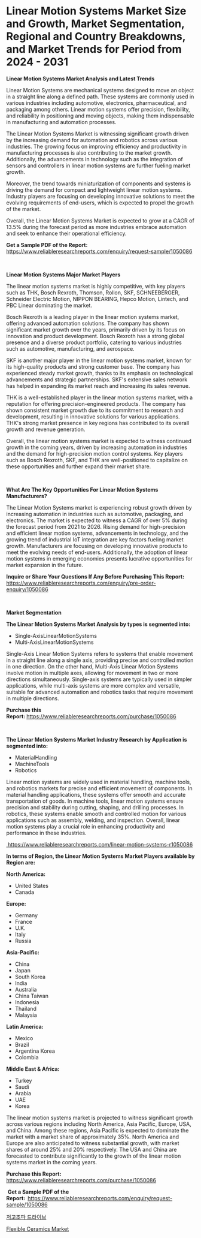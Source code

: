<p><h1>Linear Motion Systems Market Size and Growth, Market Segmentation, Regional and Country Breakdowns, and Market Trends for Period from 2024 -  2031</h1></p><p><strong>Linear Motion Systems Market Analysis and Latest Trends</strong></p>
<p><p>Linear Motion Systems are mechanical systems designed to move an object in a straight line along a defined path. These systems are commonly used in various industries including automotive, electronics, pharmaceutical, and packaging among others. Linear motion systems offer precision, flexibility, and reliability in positioning and moving objects, making them indispensable in manufacturing and automation processes.</p><p>The Linear Motion Systems Market is witnessing significant growth driven by the increasing demand for automation and robotics across various industries. The growing focus on improving efficiency and productivity in manufacturing processes is also contributing to the market growth. Additionally, the advancements in technology such as the integration of sensors and controllers in linear motion systems are further fueling market growth.</p><p>Moreover, the trend towards miniaturization of components and systems is driving the demand for compact and lightweight linear motion systems. Industry players are focusing on developing innovative solutions to meet the evolving requirements of end-users, which is expected to propel the growth of the market.</p><p>Overall, the Linear Motion Systems Market is expected to grow at a CAGR of 13.5% during the forecast period as more industries embrace automation and seek to enhance their operational efficiency.</p></p>
<p><strong>Get a Sample PDF of the Report:&nbsp;</strong> <a href="https://www.reliableresearchreports.com/enquiry/request-sample/1050086">https://www.reliableresearchreports.com/enquiry/request-sample/1050086</a></p>
<p>&nbsp;</p>
<p><strong>Linear Motion Systems Major Market Players</strong></p>
<p><p>The linear motion systems market is highly competitive, with key players such as THK, Bosch Rexroth, Thomson, Rollon, SKF, SCHNEEBERGER, Schneider Electric Motion, NIPPON BEARING, Hepco Motion, Lintech, and PBC Linear dominating the market. </p><p>Bosch Rexroth is a leading player in the linear motion systems market, offering advanced automation solutions. The company has shown significant market growth over the years, primarily driven by its focus on innovation and product development. Bosch Rexroth has a strong global presence and a diverse product portfolio, catering to various industries such as automotive, manufacturing, and aerospace.</p><p>SKF is another major player in the linear motion systems market, known for its high-quality products and strong customer base. The company has experienced steady market growth, thanks to its emphasis on technological advancements and strategic partnerships. SKF's extensive sales network has helped in expanding its market reach and increasing its sales revenue.</p><p>THK is a well-established player in the linear motion systems market, with a reputation for offering precision-engineered products. The company has shown consistent market growth due to its commitment to research and development, resulting in innovative solutions for various applications. THK's strong market presence in key regions has contributed to its overall growth and revenue generation.</p><p>Overall, the linear motion systems market is expected to witness continued growth in the coming years, driven by increasing automation in industries and the demand for high-precision motion control systems. Key players such as Bosch Rexroth, SKF, and THK are well-positioned to capitalize on these opportunities and further expand their market share.</p></p>
<p>&nbsp;</p>
<p><strong>What Are The Key Opportunities For Linear Motion Systems Manufacturers?</strong></p>
<p><p>The Linear Motion Systems market is experiencing robust growth driven by increasing automation in industries such as automotive, packaging, and electronics. The market is expected to witness a CAGR of over 5% during the forecast period from 2021 to 2026. Rising demand for high-precision and efficient linear motion systems, advancements in technology, and the growing trend of industrial IoT integration are key factors fueling market growth. Manufacturers are focusing on developing innovative products to meet the evolving needs of end-users. Additionally, the adoption of linear motion systems in emerging economies presents lucrative opportunities for market expansion in the future.</p></p>
<p><strong>Inquire or Share Your Questions If Any Before Purchasing This Report:</strong> <a href="https://www.reliableresearchreports.com/enquiry/pre-order-enquiry/1050086">https://www.reliableresearchreports.com/enquiry/pre-order-enquiry/1050086</a></p>
<p>&nbsp;</p>
<p><strong>Market Segmentation</strong></p>
<p><strong>The Linear Motion Systems Market Analysis by types is segmented into:</strong></p>
<p><ul><li>Single-AxisLinearMotionSystems</li><li>Multi-AxisLinearMotionSystems</li></ul></p>
<p><p>Single-Axis Linear Motion Systems refers to systems that enable movement in a straight line along a single axis, providing precise and controlled motion in one direction. On the other hand, Multi-Axis Linear Motion Systems involve motion in multiple axes, allowing for movement in two or more directions simultaneously. Single-axis systems are typically used in simpler applications, while multi-axis systems are more complex and versatile, suitable for advanced automation and robotics tasks that require movement in multiple directions.</p></p>
<p><strong>Purchase this Report:&nbsp;</strong><a href="https://www.reliableresearchreports.com/purchase/1050086">https://www.reliableresearchreports.com/purchase/1050086</a></p>
<p>&nbsp;</p>
<p><strong>The Linear Motion Systems Market Industry Research by Application is segmented into:</strong></p>
<p><ul><li>MaterialHandling</li><li>MachineTools</li><li>Robotics</li></ul></p>
<p><p>Linear motion systems are widely used in material handling, machine tools, and robotics markets for precise and efficient movement of components. In material handling applications, these systems offer smooth and accurate transportation of goods. In machine tools, linear motion systems ensure precision and stability during cutting, shaping, and drilling processes. In robotics, these systems enable smooth and controlled motion for various applications such as assembly, welding, and inspection. Overall, linear motion systems play a crucial role in enhancing productivity and performance in these industries.</p></p>
<p><a href="https://www.reliableresearchreports.com/linear-motion-systems-r1050086">&nbsp;https://www.reliableresearchreports.com/linear-motion-systems-r1050086</a></p>
<p><strong>In terms of Region, the Linear Motion Systems Market Players available by Region are:</strong></p>
<p>
    <p> <strong> North America: </strong>
        <ul>
            <li>United States</li>
            <li>Canada</li>
        </ul>
        </p> 
    <p> <strong> Europe: </strong>
        <ul>
            <li>Germany</li>
            <li>France</li>
            <li>U.K.</li>
            <li>Italy</li>
            <li>Russia</li>
        </ul>
        </p> 
    <p> <strong> Asia-Pacific: </strong>
        <ul>
            <li>China</li>
            <li>Japan</li>
            <li>South Korea</li>
            <li>India</li>
            <li>Australia</li>
            <li>China Taiwan</li>
            <li>Indonesia</li>
            <li>Thailand</li>
            <li>Malaysia</li>
        </ul>
        </p> 
    <p> <strong> Latin America: </strong>
        <ul>
            <li>Mexico</li>
            <li>Brazil</li>
            <li>Argentina Korea</li>
            <li>Colombia</li>
        </ul>
        </p> 
    <p> <strong> Middle East & Africa: </strong>
        <ul>
            <li>Turkey</li>
            <li>Saudi</li>
            <li>Arabia</li>
            <li>UAE</li>
            <li>Korea</li>
        </ul>
    </p>
    </p>
<p><p>The linear motion systems market is projected to witness significant growth across various regions including North America, Asia Pacific, Europe, USA, and China. Among these regions, Asia Pacific is expected to dominate the market with a market share of approximately 35%. North America and Europe are also anticipated to witness substantial growth, with market shares of around 25% and 20% respectively. The USA and China are forecasted to contribute significantly to the growth of the linear motion systems market in the coming years.</p></p>
<p><strong>Purchase this Report: </strong><a href="https://www.reliableresearchreports.com/purchase/1050086">https://www.reliableresearchreports.com/purchase/1050086</a></p>
<p>&nbsp;<strong>Get a Sample PDF of the Report:&nbsp;&nbsp;</strong><a href="https://www.reliableresearchreports.com/enquiry/request-sample/1050086">https://www.reliableresearchreports.com/enquiry/request-sample/1050086</a></p>
<p><strong></strong></p>
<p><p><a href="https://medium.com/@honeypie6456/%EC%A0%80%EC%A1%B0%ED%99%94%EB%93%9C%EB%9D%BC%EC%9D%B4%EB%B8%8C-%EC%8B%9C%EC%9E%A5-%EA%B7%9C%EB%AA%A8%EB%8A%94-%EA%B8%80%EB%A1%9C%EB%B2%8C-%EC%82%B0%EC%97%85%EC%97%90%EC%84%9C-%EC%B5%9C%EC%A0%81%EC%9D%98-%EB%A7%88%EC%BC%80%ED%8C%85-%EC%B1%84%EB%84%90%EC%9D%84-%EB%B3%B4%EC%97%AC%EC%A4%8D%EB%8B%88%EB%8B%A4-0221a9452d13">저고조파 드라이브</a></p><p><a href="https://zircon-bluebell-299.notion.site/Flexible-Ceramics-Market-Analysis-and-Market-Size-Global-Industry-Overview-Market-Segmentation-and-16c7085545214675807cd018a325ac94">Flexible Ceramics Market</a></p></p>